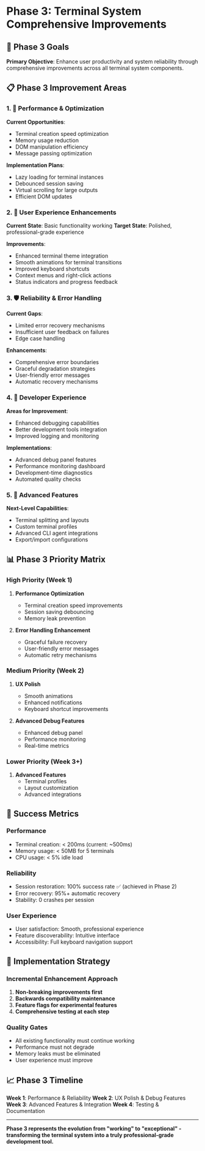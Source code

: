# Phase 3: Terminal System Comprehensive Improvements

## 🎯 Phase 3 Goals

**Primary Objective**: Enhance user productivity and system reliability through comprehensive improvements across all terminal system components.

## 📋 Phase 3 Improvement Areas

### 1. 🚀 Performance & Optimization
**Current Opportunities**:
- Terminal creation speed optimization
- Memory usage reduction
- DOM manipulation efficiency
- Message passing optimization

**Implementation Plans**:
- Lazy loading for terminal instances
- Debounced session saving
- Virtual scrolling for large outputs
- Efficient DOM updates

### 2. 🎨 User Experience Enhancements
**Current State**: Basic functionality working
**Target State**: Polished, professional-grade experience

**Improvements**:
- Enhanced terminal theme integration
- Smooth animations for terminal transitions
- Improved keyboard shortcuts
- Context menus and right-click actions
- Status indicators and progress feedback

### 3. 🛡️ Reliability & Error Handling
**Current Gaps**:
- Limited error recovery mechanisms
- Insufficient user feedback on failures
- Edge case handling

**Enhancements**:
- Comprehensive error boundaries
- Graceful degradation strategies
- User-friendly error messages
- Automatic recovery mechanisms

### 4. 🔧 Developer Experience
**Areas for Improvement**:
- Enhanced debugging capabilities
- Better development tools integration
- Improved logging and monitoring

**Implementations**:
- Advanced debug panel features
- Performance monitoring dashboard
- Development-time diagnostics
- Automated quality checks

### 5. 🚀 Advanced Features
**Next-Level Capabilities**:
- Terminal splitting and layouts
- Custom terminal profiles
- Advanced CLI agent integrations
- Export/import configurations

## 📊 Phase 3 Priority Matrix

### High Priority (Week 1)
1. **Performance Optimization**
   - Terminal creation speed improvements
   - Session saving debouncing
   - Memory leak prevention

2. **Error Handling Enhancement**
   - Graceful failure recovery
   - User-friendly error messages
   - Automatic retry mechanisms

### Medium Priority (Week 2)
1. **UX Polish**
   - Smooth animations
   - Enhanced notifications
   - Keyboard shortcut improvements

2. **Advanced Debug Features**
   - Enhanced debug panel
   - Performance monitoring
   - Real-time metrics

### Lower Priority (Week 3+)
1. **Advanced Features**
   - Terminal profiles
   - Layout customization
   - Advanced integrations

## 🎯 Success Metrics

### Performance
- Terminal creation: < 200ms (current: ~500ms)
- Memory usage: < 50MB for 5 terminals
- CPU usage: < 5% idle load

### Reliability
- Session restoration: 100% success rate ✅ (achieved in Phase 2)
- Error recovery: 95%+ automatic recovery
- Stability: 0 crashes per session

### User Experience
- User satisfaction: Smooth, professional experience
- Feature discoverability: Intuitive interface
- Accessibility: Full keyboard navigation support

## 🚧 Implementation Strategy

### Incremental Enhancement Approach
1. **Non-breaking improvements first**
2. **Backwards compatibility maintenance**
3. **Feature flags for experimental features**
4. **Comprehensive testing at each step**

### Quality Gates
- All existing functionality must continue working
- Performance must not degrade
- Memory leaks must be eliminated
- User experience must improve

## 📈 Phase 3 Timeline

**Week 1**: Performance & Reliability
**Week 2**: UX Polish & Debug Features  
**Week 3**: Advanced Features & Integration
**Week 4**: Testing & Documentation

---

**Phase 3 represents the evolution from "working" to "exceptional" - transforming the terminal system into a truly professional-grade development tool.**